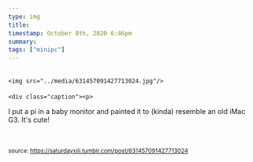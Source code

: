 ```yaml
---
type: img
title: 
timestamp: October 8th, 2020 6:46pm
summary: 
tags: ["minipc"]
---
```


                
                
                
                                                                                        <img src="../media/631457091427713024.jpg"/>
                                                                                          <div class="caption"><p>
I put a pi in a baby monitor and painted it to (kinda) resemble an old iMac G3. It's cute!

<br/></p> </div>
                                    
                
                
                
                
                                
<small>source: https://saturdayxiii.tumblr.com/post/631457091427713024</small>